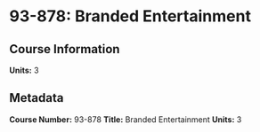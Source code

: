 # 93-878: Branded Entertainment

## Course Information

**Units:** 3

## Metadata

**Course Number:** 93-878
**Title:** Branded Entertainment
**Units:** 3
